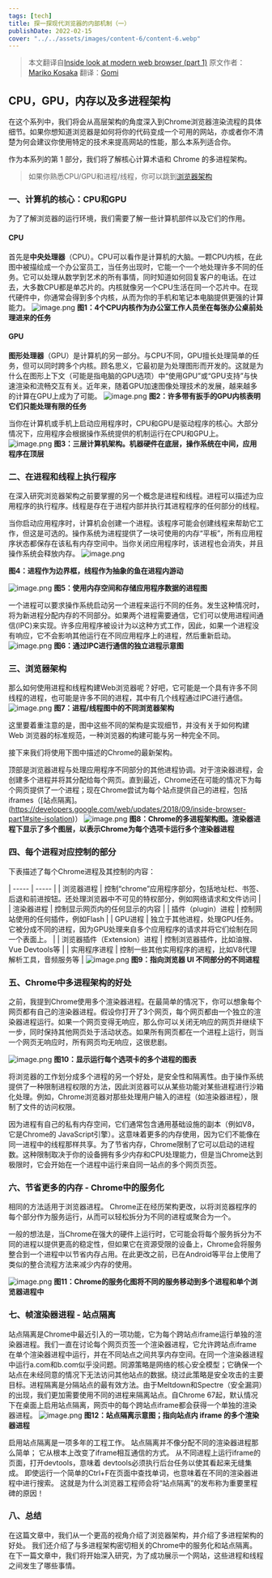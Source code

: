 ```yaml
---
tags: [tech]
title: 探一探现代浏览器的内部机制（一）
publishDate: 2022-02-15
cover: "../../assets/images/content-6/content-6.webp"
---
```

>  本文翻译自[Inside look at modern web browser (part 1)](https://developers.google.com/web/updates/2018/09/inside-browser-part1)
原文作者：[Mariko Kosaka](https://developers.google.com/web/resources/contributors/kosamari)
翻译：[Gomi](https://gomi.site/#/)

## CPU，GPU，内存以及多进程架构
在这个系列中，我们将会从高层架构的角度深入到Chrome浏览器渲染流程的具体细节。如果你想知道浏览器是如何将你的代码变成一个可用的网站，亦或者你不清楚为何会建议你使用特定的技术来提高网站的性能，那么本系列适合你。

作为本系列的第 1 部分，我们将了解核心计算术语和 Chrome 的多进程架构。
> 如果你熟悉CPU/GPU和进程/线程，你可以跳到[浏览器架构](https://developers.google.com/web/updates/2018/09/inside-browser-part1#browser-architecture)

### 一、计算机的核心：CPU和GPU
为了了解浏览器的运行环境，我们需要了解一些计算机部件以及它们的作用。

#### CPU
首先是**中央处理器**（CPU）。CPU可以看作是计算机的大脑。一颗CPU内核，在此图中被描绘成一个办公室员工，当任务出现时，它能一个一个地处理许多不同的任务。它可以处理从数学到艺术的所有事情，同时知道如何回复客户的电话。在过去，大多数CPU都是单芯片的。内核就像另一个CPU生活在同一个芯片中。在现代硬件中，你通常会得到多个内核，从而为你的手机和笔记本电脑提供更强的计算能力。
![image.png](../../assets/images/content-6/content-6-1.webp)
**图1：4个CPU内核作为办公室工作人员坐在每张办公桌前处理进来的任务**

#### GPU
**图形处理器**（GPU）是计算机的另一部分。与CPU不同，GPU擅长处理简单的任务，但可以同时跨多个内核。顾名思义，它最初是为处理图形而开发的。这就是为什么在图形上下文（可能是指电脑的GPU选项）中“使用GPU”或“GPU支持”与快速渲染和流畅交互有关。近年来，随着GPU加速图像处理技术的发展，越来越多的计算在GPU上成为了可能。
![image.png](../../assets/images/content-6/content-6-2.webp)
**图2：许多带有扳手的GPU内核表明它们只能处理有限的任务**

当你在计算机或手机上启动应用程序时，CPU和GPU是驱动程序的核心。大部分情况下，应用程序会根据操作系统提供的机制运行在CPU和GPU上。
![image.png](../../assets/images/content-6/content-6-3.webp)
**图3：三层计算机架构。机器硬件在底层，操作系统在中间，应用程序在顶层**

### 二、在进程和线程上执行程序
在深入研究浏览器架构之前要掌握的另一个概念是进程和线程。进程可以描述为应用程序的执行程序。线程是存在于进程内部并执行其进程程序的任何部分的线程。

当你启动应用程序时，计算机会创建一个进程。该程序可能会创建线程来帮助它工作，但这是可选的。操作系统为进程提供了一块可使用的内存“平板”，所有应用程序状态都保存在该私有内存空间中。当你关闭应用程序时，该进程也会消失，并且操作系统会释放内存。
![image.png](../../assets/images/content-6/content-6-4.webp)

**图4：进程作为边界框，线程作为抽象的鱼在进程内游动**

![image.png](../../assets/images/content-6/content-6-5.webp)
**图5：使用内存空间和存储应用程序数据的进程图**

一个进程可以要求操作系统启动另一个进程来运行不同的任务。发生这种情况时，将为新进程分配内存的不同部分。如果两个进程需要通信，它们可以使用进程间通信(IPC)来实现。许多应用程序被设计为以这种方式工作，因此，如果一个进程没有响应，它不会影响其他运行在不同应用程序上的进程，然后重新启动。
![image.png](../../assets/images/content-6/content-6-6.webp)
**图6：通过IPC进行通信的独立进程示意图**

### 三、浏览器架构
那么如何使用进程和线程构建Web浏览器呢？好吧，它可能是一个具有许多不同线程的进程，也可能是许多不同的进程，其中有几个线程通过IPC进行通信。
![image.png](../../assets/images/content-6/content-6-7.webp)
**图7：进程/线程图中的不同浏览器架构**

这里要着重注意的是，图中这些不同的架构是实现细节，并没有关于如何构建 Web 浏览器的标准规范，一种浏览器的构建可能与另一种完全不同。

接下来我们将使用下图中描述的Chrome的最新架构。

顶部是浏览器进程与处理应用程序不同部分的其他进程协调。对于渲染器进程，会创建多个进程并将其分配给每个网页。直到最近，Chrome还在可能的情况下为每个网页提供了一个进程；现在Chrome尝试为每个站点提供自己的进程，包括iframes（[站点隔离]。(https://developers.google.com/web/updates/2018/09/inside-browser-part1#site-isolation)）
![image.png](../../assets/images/content-6/content-6-8.webp)
**图8：Chrome的多进程架构图。渲染器进程下显示了多个图层，以表示Chrome为每个选项卡运行多个渲染器进程**

### 四、每个进程对应控制的部分
下表描述了每个Chrome进程及其控制的内容：

| ----- | ----- |
| 浏览器进程 | 控制“chrome”应用程序部分，包括地址栏、书签、后退和前进按钮。还处理浏览器中不可见的特权部分，例如网络请求和文件访问 |
| 渲染器进程 | 控制显示网页内的任何显示的内容 |
| 插件（plugin）进程 | 控制网站使用的任何插件，例如Flash |
| GPU进程 | 独立于其他进程，处理GPU任务。它被分成不同的进程，因为GPU处理来自多个应用程序的请求并将它们绘制在同一个表面上。 |
| 浏览器插件（Extension）进程 | 控制浏览器插件，比如油猴、Vue Devtools等 |
| 实用程序进程 | 控制一些其他实用程序的进程，比如V8代理解析工具，音频服务等 |
![image.png](../../assets/images/content-6/content-6-9.webp)
**图9：指向浏览器 UI 不同部分的不同进程**

### 五、Chrome中多进程架构的好处
之前，我提到Chrome使用多个渲染器进程。在最简单的情况下，你可以想象每个网页都有自己的渲染器进程。假设你打开了3个网页，每个网页都由一个独立的渲染器进程运行。如果一个网页变得无响应，那么你可以关闭无响应的网页并继续下一步，同时保持其他网页处于活动状态。如果所有网页都在一个进程上运行，则当一个网页无响应时，所有网页均无响应，这很悲剧。

![image.png](../../assets/images/content-6/content-6-10.webp)
**图10：显示运行每个选项卡的多个进程的图表**

将浏览器的工作划分成多个进程的另一个好处，是安全性和隔离性。由于操作系统提供了一种限制进程权限的方法，因此浏览器可以从某些功能对某些进程进行沙箱化处理。例如，Chrome浏览器对那些处理用户输入的进程（如渲染器进程），限制了文件的访问权限。

因为进程有自己的私有内存空间，它们通常包含通用基础设施的副本（例如V8，它是Chrome的 JavaScript引擎）。这意味着更多的内存使用，因为它们不能像在同一进程中的线程那样共享。为了节省内存，Chrome限制了它可以启动的进程数。这种限制取决于你的设备拥有多少内存和CPU处理能力，但是当Chrome达到极限时，它会开始在一个进程中运行来自同一站点的多个网页页签。

### 六、节省更多的内存 - Chrome中的服务化
相同的方法适用于浏览器进程。 Chrome正在经历架构更改，以将浏览器程序的每个部分作为服务运行，从而可以轻松拆分为不同的进程或聚合为一个。

一般的想法是，当Chrome在强大的硬件上运行时，它可能会将每个服务拆分为不同的进程以提供更高的稳定性，但如果它在资源受限的设备上，Chrome会将服务整合到一个进程中以节省内存占用。在此更改之前，已在Android等平台上使用了类似的整合流程方法来减少内存的使用。

![image.png](../../assets/images/content-6/content-6-11.webp)
**图11：Chrome的服务化图将不同的服务移动到多个进程和单个浏览器进程中**

### 七、帧渲染器进程 - 站点隔离
站点隔离是Chrome中最近引入的一项功能，它为每个跨站点iframe运行单独的渲染器进程。我们一直在讨论每个网页页签一个渲染器进程，它允许跨站点iframe在单个渲染器进程中运行，并在不同站点之间共享内存空间。在同一个渲染器进程中运行a.com和b.com似乎没问题。同源策略是网络的核心安全模型；它确保一个站点在未经同意的情况下无法访问其他站点的数据。绕过此策略是安全攻击的主要目标。进程隔离是分隔站点的最有效方法。由于Meltdown和Spectre（安全漏洞）的出现，我们更加需要使用不同的进程来隔离站点。自Chrome 67起，默认情况下在桌面上启用站点隔离，网页中的每个跨站点iframe都会获得一个单独的渲染器进程。
![image.png](../../assets/images/content-6/content-6-12.webp)
**图12：站点隔离示意图；指向站点内 iframe 的多个渲染器进程**

启用站点隔离是一项多年的工程工作。 站点隔离并不像分配不同的渲染器进程那么简单； 它从根本上改变了iframe相互通信的方式。 从不同进程上运行iframe的页面，打开devtools，意味着 devtools必须执行后台任务以使其看起来无缝集成。 即使运行一个简单的Ctrl+F在页面中查找单词，也意味着在不同的渲染器进程中进行搜索。 这就是为什么浏览器工程师会将“站点隔离”的发布称为重要里程碑的原因！

### 八、总结
在这篇文章中，我们从一个更高的视角介绍了浏览器架构，并介绍了多进程架构的好处。 我们还介绍了与多进程架构密切相关的Chrome中的服务化和站点隔离。 在下一篇文章中，我们将开始深入研究，为了成功展示一个网站，这些进程和线程之间发生了哪些事情。